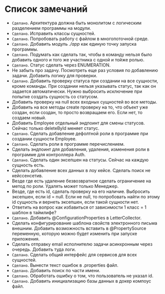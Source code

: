 # Список замечаний

* `Сделано`. Архитектура должна быть монолитом с логическим разделением программы на модули.
* `Сделано`. Исправить классы сущностей.
* `Сделано`. Попробовать работу с файлом в многопоточной среде.
* `Сделано`. Добавить модуль _./app_ как единую точку запуска программы.
* `Сделано`. Подумать как сделать так, чтобы в команду нельзя было добавить одного и того же участника с одной и тойже ролью.
* `Сделано`. Статус сделать через ENUMERATION.
* Не забыть про задачу. Посмотреть еще раз условия по добавлению задачи. Добавить логику для проверки.
* `Сделано`. Добавить проверку статуса при создании на все сущности, кроме команды. При создании нельзя указывать статус, так как он задается автоматически.
Нужно выбросить исключение при попытке создать сущность со статусом.
* Добавить проверку на null всех входных сущностей во все методы.
* Добавить на все методы create проверку на то, что объект уже создан, если создан, то просто возвращаем его. Если нет, то создаем новый.
* Добавить Employee отдельный эндпоинт для смены статусов. Сейчас только deleteById меняет статус.
* `Сделано`. Сделать добавление дефолтной роли в программе при создании сущности Employee.
* `Сделано`. Сделать роли в программе перечислением.
* Сделать эндпоинт для добавления, удаления, изменения роли в программе для контроллера Auth.
* `Сделано`. Сделать один эксепшен на статусы. Сейчас на каждую сущность есть.
* Сделать добавление всех данных в лоу кейсе. Сделать поиск не кейссенсетив.
* Везде где есть удаление безвозвратное сделать ограничение на метод по роли. Удалять может только Менеджер.
* Везде, где есть id, сделать проверку на его наличие. Выбросить эксепшен, если id = null. Если не null, то попробовать найти по
этому id сущность и вернеть эксепшен, если такой сущности нет.
* Ответить на вопрос как избавиться от зависимости 1 класс = 1 шаблон в таймлифе?
* `Сделано`. Добавить @ConfigurationProperties в LetterCollector.
* Сделать конфигурирование шаблона свойств электронного письма внешним. Добавить возможность вставить в @PropertySource переменную,
которую можно будет изменить при запуске приложения.
* Сделать отправку email исполнителю задачи асинхронным через очередь. Добавить туда логи.
* `Сделано`. Сделать общий интерфейс для сервисов для всех сущностей.
* `Сделано`. Вынести текст ошибок в .properties файл.
* `Сделано`. Добавить поиск по части имени.
* `Сделано`. Обработать ошибку о том, что пользователь не указал id.
* `Сделано`. Добавить инициализацию базы данных в докер компоус файл.